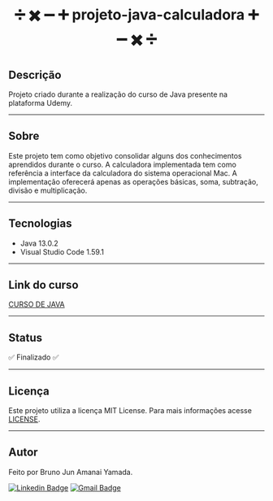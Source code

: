 <h1 align="center">➗ ✖️ ➖ ➕ projeto-java-calculadora ➕ ➖ ✖️ ➗</h1>

## Descrição

Projeto criado durante a realização do curso de Java presente na plataforma Udemy.

***

## Sobre

Este projeto tem como objetivo consolidar alguns dos conhecimentos aprendidos durante o curso. A calculadora implementada tem como referência a interface da calculadora do sistema operacional Mac. A implementação oferecerá apenas as operações básicas, soma, subtração, divisão e multiplicação.

***

## Tecnologias

* Java 13.0.2
* Visual Studio Code 1.59.1

***

## Link do curso

<a href = "https://www.udemy.com/share/101rUm2@FEdKVGJgS1QOe0NKBXFxfhRuSg==/"> CURSO DE JAVA </a>

***

## Status

:white_check_mark: Finalizado :white_check_mark:

***

## Licença

Este projeto utiliza a licença MIT License. Para mais informações acesse <a href="https://github.com/BrunoJun/projeto-java-calculadora/blob/e40a479fde2347e6a4cb64f87e6edd2b037d3044/LICENSE">LICENSE</a>.

***

## Autor

Feito por Bruno Jun Amanai Yamada.

[![Linkedin Badge](https://img.shields.io/badge/-BrunoJun-blue?style=flat-square&logo=Linkedin&logoColor=white&link=https://www.linkedin.com/in/brunojun//)](https://www.linkedin.com/in/brunojun/) [![Gmail Badge](https://img.shields.io/badge/-brunojun7@gmail.com-c14438?style=flat-square&logo=Gmail&logoColor=white&link=mailto:brunojun7@gmail.com)](mailto:brunojun7@gmail.com)